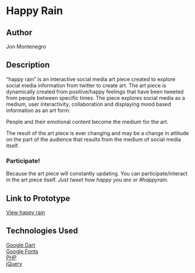 # Happy Rain

## Author
Jon Montenegro

## Description
“happy rain” is an interactive social media art piece created to explore social media information from twitter to create art. The art piece is dynamically created from positive/happy feelings that have been tweeted from people between specific times. The piece explores social media as a medium, user interactivity, collaboration and displaying mood based information as an art form.

People and their emotional content become the medium for the art.

The result of the art piece is ever changing and may be a change in attitude on the part of the audience that results from the medium of social media itself.

### Participate!
Because the art piece will constantly updating. You can participate/interact in the art piece itself.
<em>Just tweet how happy you are or #happyrain.</em>





## Link to Prototype
<!-- NOTE: If your project lives online you can add one or more links here. Make sure you have a stable version of your project running before linking it. -->

[View happy rain](http://jonmontenegro.com/Google-DevArt/happy-rain "Google DevArt - happy rain")

<!-- NOTE: Wrap your code blocks or any code citation by using ``` like the example below.
```
function test() {
   console.log("Printing a test");
}
```
Links to External Libraries
NOTE: You can also use this space to link to external libraries or Github repositories you used on your project.
 -->
## Technologies Used
[Google Dart](https://www.dartlang.org/ "Google Dart")<br />
[Google Fonts](https://www.google.com/fonts "Google Fonts")<br />
[PHP](http://php.net/ "php")<br />
[jQuery](http://jquery.com/ "jquery")<br />



<!-- ## Inspiration & Sketches
![Example Image](http://jonmontenegro.com/Google-DevArt/happy-rain/1000x500_thoughts1.jpg "happy rain")
![Example Image](http://jonmontenegro.com/Google-DevArt/happy-rain/1000x500_thoughts2.jpg "proposal") -->





<!-- https://www.youtube.com/watch?v=30yGOxJJ2PQ -->
